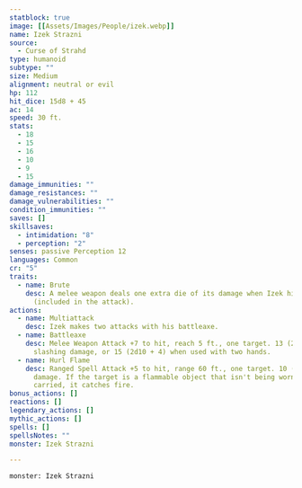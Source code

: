 ```yaml
---
statblock: true
image: [[Assets/Images/People/izek.webp]]
name: Izek Strazni
source:
  - Curse of Strahd
type: humanoid
subtype: ""
size: Medium
alignment: neutral or evil
hp: 112
hit_dice: 15d8 + 45
ac: 14
speed: 30 ft.
stats:
  - 18
  - 15
  - 16
  - 10
  - 9
  - 15
damage_immunities: ""
damage_resistances: ""
damage_vulnerabilities: ""
condition_immunities: ""
saves: []
skillsaves:
  - intimidation: "8"
  - perception: "2"
senses: passive Perception 12
languages: Common
cr: "5"
traits:
  - name: Brute
    desc: A melee weapon deals one extra die of its damage when Izek hits with it
      (included in the attack).
actions:
  - name: Multiattack
    desc: Izek makes two attacks with his battleaxe.
  - name: Battleaxe
    desc: Melee Weapon Attack +7 to hit, reach 5 ft., one target. 13 (2d8 + 4)
      slashing damage, or 15 (2d10 + 4) when used with two hands.
  - name: Hurl Flame
    desc: Ranged Spell Attack +5 to hit, range 60 ft., one target. 10 (3d6) fire
      damage. If the target is a flammable object that isn't being worn or
      carried, it catches fire.
bonus_actions: []
reactions: []
legendary_actions: []
mythic_actions: []
spells: []
spellsNotes: ""
monster: Izek Strazni

---
```


```statblock
monster: Izek Strazni
```
